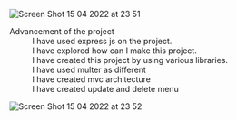 ![Screen Shot 15 04 2022 at 23 51](https://user-images.githubusercontent.com/77536512/163631103-48ecebac-a151-4e0d-9954-0ca42c5e3973.png)

<dl>
  <dt>Advancement of the project</dt>
  <dd>I have used express js on the project.</dd>
  <dd>I have explored how can I make this project.</dd>
  <dd>I have created this project by using various libraries.</dd>
  <dd>I have used multer as different</dd>
  <dd>I have created mvc architecture</dd>
  <dd>I have created update and delete menu</dd>
  

![Screen Shot 15 04 2022 at 23 52](https://user-images.githubusercontent.com/77536512/163631921-d953fb0b-ec8d-4544-9638-8026cdad70c1.png)
